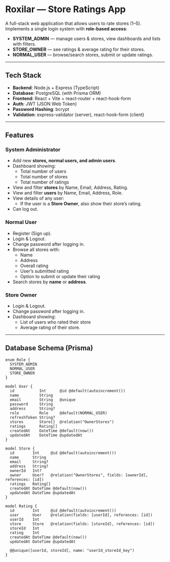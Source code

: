 # Roxilar — Store Ratings App

A full-stack web application that allows users to rate stores (1–5).  
Implements a single login system with **role-based access**:

- **SYSTEM_ADMIN** — manage users & stores, view dashboards and lists with filters.
- **STORE_OWNER** — see ratings & average rating for their stores.
- **NORMAL_USER** — browse/search stores, submit or update ratings.

---

## Tech Stack

- **Backend**: Node.js + Express (TypeScript)
- **Database**: PostgreSQL (with Prisma ORM)
- **Frontend**: React + Vite + react-router + react-hook-form
- **Auth**: JWT (JSON Web Token)
- **Password Hashing**: bcrypt
- **Validation**: express-validator (server), react-hook-form (client)

---

## Features

### System Administrator

- Add new **stores, normal users, and admin users**.
- Dashboard showing:
  - Total number of users
  - Total number of stores
  - Total number of ratings
- View and filter **stores** by Name, Email, Address, Rating.
- View and filter **users** by Name, Email, Address, Role.
- View details of any user:
  - If the user is a **Store Owner**, also show their store’s rating.
- Can log out.

### Normal User

- Register (Sign up).
- Login & Logout.
- Change password after logging in.
- Browse all stores with:
  - Name
  - Address
  - Overall rating
  - User’s submitted rating
  - Option to submit or update their rating
- Search stores by **name** or **address**.

### Store Owner

- Login & Logout.
- Change password after logging in.
- Dashboard showing:
  - List of users who rated their store
  - Average rating of their store.

---

## Database Schema (Prisma)

```prisma
enum Role {
  SYSTEM_ADMIN
  NORMAL_USER
  STORE_OWNER
}

model User {
  id           Int      @id @default(autoincrement())
  name         String
  email        String   @unique
  password     String
  address      String?
  role         Role     @default(NORMAL_USER)
  refreshToken String?
  stores       Store[]  @relation("OwnerStores")
  ratings      Rating[]
  createdAt    DateTime @default(now())
  updatedAt    DateTime @updatedAt
}

model Store {
  id        Int     @id @default(autoincrement())
  name      String
  email     String?
  address   String?
  ownerId   Int?
  owner     User?   @relation("OwnerStores", fields: [ownerId], references: [id])
  ratings   Rating[]
  createdAt DateTime @default(now())
  updatedAt DateTime @updatedAt
}

model Rating {
  id        Int     @id @default(autoincrement())
  user      User    @relation(fields: [userId], references: [id])
  userId    Int
  store     Store   @relation(fields: [storeId], references: [id])
  storeId   Int
  rating    Int
  createdAt DateTime @default(now())
  updatedAt DateTime @updatedAt

  @@unique([userId, storeId], name: "userId_storeId_key")
}
```
